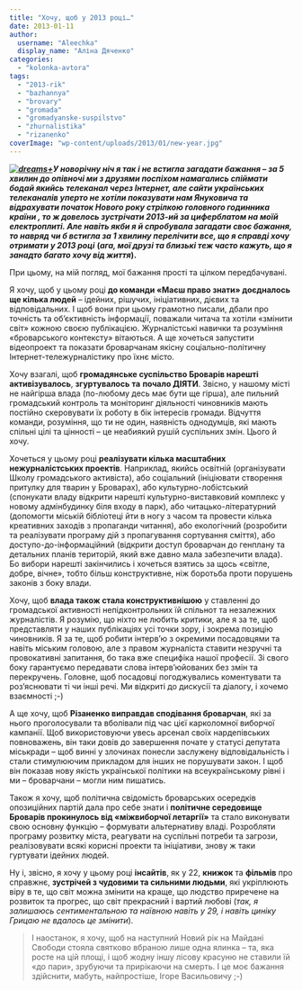 ```yaml
---
title: "Хочу, щоб у 2013 році…"
date: 2013-01-11
author: 
  username: "Aleechka"
  display_name: "Аліна Дяченко"
categories: 
  - "kolonka-avtora"
tags: 
  - "2013-rik"
  - "bazhannya"
  - "brovary"
  - "gromada"
  - "gromadyanske-suspilstvo"
  - "zhurnalistika"
  - "rizanenko"
coverImage: "wp-content/uploads/2013/01/new-year.jpg"
---
```


_**[![](https://mpz.brovary.org/wp-content/uploads/2013/01/dreams-.jpg "dreams+")](https://mpz.brovary.org/wp-content/uploads/2013/01/dreams-.jpg)У новорічну ніч я так і не встигла загадати бажання – за 5 хвилин до опівночі ми з друзями поспіхом намагались спіймати бодай якийсь телеканал через Інтернет, але сайти українських телеканалів уперто не хотіли показувати нам Януковича та відрахувати початок Нового року стрілкою головного годинника країни , то ж довелось зустрічати 2013-ий за циферблатом на моїй електроплиті. Але навіть якби я й спробувала загадати своє бажання, то навряд чи б встигла за 1 хвилину перелічити все, що я справді хочу отримати у 2013 році**_ **(_ага, мої друзі та близькі теж часто кажуть, що я занадто багато хочу від життя_).**

При цьому, на мій погляд, мої бажання прості та цілком передбачувані.

Я хочу, щоб у цьому році **до команди «Маєш право знати» доєдналось** **ще кілька людей** – ідейних, рішучих, ініціативних, дієвих та відповідальних. І щоб вони при цьому грамотно писали, дбали про точність та об’єктивність інформації, поважали читача та хотіли «змінити світ» кожною своєю публікацією. Журналістські навички та розуміння «броварського контексту» вітаються. А ще хочеться запустити відеопроект та показати броварчанам якісну соціально-політичну Інтернет-тележурналістику про їхнє місто.

Хочу взагалі, щоб **громадянське суспільство Броварів нарешті активізувалось**, **згуртувалось** **та** **почало ДІЯТИ**. Звісно, у нашому місті не найгірша влада (по-любому десь має бути ще гірша), але пильний громадський контроль та моніторинг діяльності чиновників мають постійно скеровувати їх роботу в бік інтересів громади. Відчуття команди, розуміння, що ти не один, наявність однодумців, які мають спільні цілі та цінності – це неабиякий рушій суспільних змін. Цього й хочу.

Хочеться у цьому році **реалізувати кілька масштабних нежурналістських проектів**. Наприклад, якийсь освітній (організувати Школу громадського активіста), або соціальний (ініціювати створення притулку для тварин у Броварах), або культурно-лобістський (спонукати владу відкрити нарешті культурно-виставковий комплекс у новому адмінбудинку біля входу в парк), або читацько-літературний (допомогти міській бібліотеці йти в ногу з часом та провести кілька креативних заходів з пропаганди читання), або екологічний (розробити та реалізувати програму дій з пропагування сортування сміття), або доступо-до-інформаційний (відкрити доступ броварчан до генплану та детальних планів територій, який вже давно мала забезпечити влада). Бо вибори нарешті закінчились і хочеться взятись за щось «світле, добре, вічне», тобто більш конструктивне, ніж боротьба проти порушень законів з боку влади.

Хочу, щоб **влада також стала конструктивнішою** у ставленні до громадської активності непідконтрольних їй спільнот та незалежних журналістів. Я розумію, що ніхто не любить критики, але я за те, щоб представляти у наших публікаціях усі точки зору, і зокрема позицію чиновників. Я за те, щоб робити інтерв’ю з окремими посадовцями та навіть міським головою, але з правом журналіста ставити незручні та провокативні запитання, бо така вже специфіка нашої професії. Зі свого боку гарантуємо передавати слова інтерв’юйованих без змін та перекручень. Головне, щоб посадовці погоджувались коментувати та роз’яснювати ті чи інші речі. Ми відкриті до дискусії та діалогу, і хочемо взаємності ;-)

А ще хочу, щоб **Різаненко виправдав сподівання броварчан**, які за нього проголосували та вболівали під час цієї карколомної виборчої кампанії. Щоб використовуючи увесь арсенал своїх нардепівських повноважень, він таки довів до завершення почате у статусі депутата міськради – щоб винні у злочинах понесли заслужену відповідальність і стали стимулюючим прикладом для інших не порушувати закон. І щоб він показав нову якість української політики на всеукраїнському рівні і ми – броварчани – могли ним пишатись.

Також я хочу, щоб політична свідомість броварських осередків опозиційних партій дала про себе знати і **політичне середовище Броварів прокинулось від «міжвиборчої летаргії»** та стало виконувати свою основну функцію – формувати альтернативу владі. Розробляти програму розвитку міста, реагувати на суспільні потреби та загрози, реалізовувати всякі корисні проекти та ініціативи, знову ж таки гуртувати ідейних людей.

Ну і, звісно, я хочу у цьому році **інсайтів**, як у 22, **книжок** та **фільмів** про справжнє, **зустрічей з чудовими та сильними людьми**, які укріплюють віру в те, що світ можна змінити на краще, що людство приречене на розвиток та прогрес, що світ прекрасний і вартий любові (_так, я залишаюсь сентиментальною та наївною навіть у 29, і навіть циніку Грицаю не вдалось це змінити_).

> І наостанок, я хочу, щоб на наступний Новий рік на Майдані Свободи стояла святково вбраною лише одна ялинка – та, яка росте на цій площі, і щоб жодну іншу лісову красуню не ставили їй «до пари», зрубуючи та прирікаючи на смерть. І це моє бажання здійснити, мабуть, найпростіше, Ігоре Васильовичу ;-)
